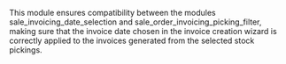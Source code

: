 This module ensures compatibility between the modules sale_invoicing_date_selection and sale_order_invoicing_picking_filter, making sure that the invoice date chosen in the invoice creation wizard is correctly applied to the invoices generated from the selected stock pickings.
